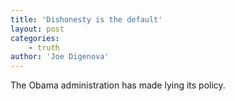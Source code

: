 ```yaml
---
title: 'Dishonesty is the default'
layout: post
categories:
    - truth
author: 'Joe Digenova'
---
```


The Obama administration has made lying its policy.